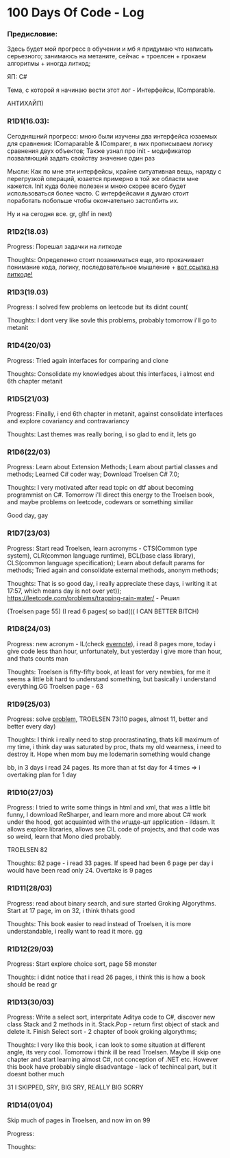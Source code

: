# 100 Days Of Code - Log

### Предисловие:

Здесь будет мой прогресс в обучении и мб я придумаю что написать серьезного; занимаюсь на метаните, сейчас + троелсен + грокаем алгоритмы + иногда литкод;

ЯП: С#

Тема, с которой я начинаю вести этот лог - Интерфейсы, IComparable.

АНТИХАЙП)

### R1D1(16.03):
Сегодняшний прогресс: мною были изучены два интерфейса юзаемых для сравнения: IComaparable & IComparer, в них прописываем логику сравнения двух объектов; Также узнал про init - модификатор позваляющий задать свойству значение один раз

Мысли: Как по мне эти интерфейсы, крайне ситуативная вещь, наряду с перегрузкой операций, юзается примерно в той же области мне кажется. Init куда более полезен и мною скорее всего будет использоваться более часто.
С интерфейсами я думаю стоит поработать побольше чтобы окончательно застолбить их.

Ну и на сегодня все. gr, glhf in next)

### R1D2(18.03)

Progress: Порешал задачки на литкоде

Thoughts: Определенно стоит позаниматься еще, это прокачивает понимание кода, логику, последовательное мышление + [вот ссылка на литкоде!](https://leetcode.com/problemset/all/)

### R1D3(19.03)

Progress: I solved few problems on leetcode but its didnt count(

Thoughts: I dont very like sovle this problems, probably tomorrow i'll go to metanit

### R1D4(20/03)

Progress: Tried again interfaces for comparing and clone

Thoughts: Consolidate my knowledges about this interfaces, i almost end 6th chapter metanit

### R1D5(21/03)

Progress: Finally, i end 6th chapter in metanit, against consolidate interfaces and explore covariancy and contravariancy

Thoughts: Last themes was really boring, i so glad to end it, lets go

### R1D6(22/03)

Progress:  Learn about Extension Methods; Learn about partial classes and methods; Learned C# coder way; Download Troelsen C# 7.0;

Thoughts: I very motivated after read topic on dtf about becoming programmist on C#. Tomorrow i'll direct this energy to the Troelsen book, and maybe problems on leetcode, codewars or something similiar

Good day, gay

### R1D7(23/03)

Progress: Start read Troelsen, learn acronyms - CTS(Common type system), CLR(common language runtime), BCL(base class library), CLS(common language specification);
Learn about default params for methods; Tried again and consolidate external methods, anonym methods; 

Thoughts: That is so good day, i really appreciate these days, i writing it at 17:57, which means day is not over yet));
https://leetcode.com/problems/trapping-rain-water/ - Решил

(Troelsen page 55)
(I read 6 pages( so bad(((  I CAN BETTER BITCH)

### R1D8(24/03)

Progress: new acronym - IL(check [evernote](https://www.evernote.com/shard/s519/sh/e218f5f0-f1f0-c82c-f968-7aadd8f2647a/8128e9310b61406bd83fdfafdc200810)), i read 8 pages more, today i give code less than hour, unfortunately, but yesterday i give more than hour, and thats counts man

Thoughts: Troelsen is fifty-fifty book, at least for very newbies, for me it seems a little bit hard to understand something, but basically i understand everything.GG
Troelsen page - 63

### R1D9(25/03)

Progress: solve [problem](https://leetcode.com/problems/median-of-two-sorted-arrays/), TROELSEN 73(10 pages, almost 11, better and better every day)

Thoughts: I think i really need to stop procrastinating, thats kill maximum of my time, i think day was saturated by proc, thats my old wearness, i need to destroy it. Hope when mom buy me Iodemarin something would change

bb, in 3 days i read 24 pages. Its more than at fst day for 4 times => i overtaking plan for 1 day

### R1D10(27/03)

Progress: I tried to write some things in html and xml, that was a little bit funny, I download ReSharper, and learn more and more about C# work under the hood, got acquainted with the игшде-шт application - ildasm. It allows explore libraries, allows see CIL code of projects, and that code was so weird, learn that Mono died  probably.

TROELSEN 82

Thoughts: 82 page - i read 33 pages. If speed had been 6 page per day i would have been read only 24. Overtake is 9 pages

### R1D11(28/03)

Progress: read about binary search, and sure started Groking Algorythms. Start at 17 page, im on 32, i think thhats good

Thoughts: This book easier to read instead of Troelsen, it is more understandable, i really want to read it more. gg

### R1D12(29/03)

Progress: Start explore choice sort, page 58 monster

Thoughts: i didnt notice that i read 26 pages, i think this is how a book should be read gr

### R1D13(30/03)

Progress: Write a select sort, interpritate Aditya code to C#, discover new class Stack and 2 methods in it. Stack.Pop - return first object of stack and delete it. Finish Select sort - 2 chapter of book groking algorythms;

Thoughts: I very like this book, i can look to some situation at different angle, its very cool. Tomorrow i think ill be read Troelsen. Maybe ill skip one chapter and start learning almost C#, not conception of .NET etc. However this book have probably single disadvantage - lack of techincal part, but it doesnt bother much

31 I SKIPPED, SRY, BIG SRY, REALLY BIG SORRY

### R1D14(01/04)

Skip much of pages in Troelsen, and now im on 99

Progress:

Thoughts: 


